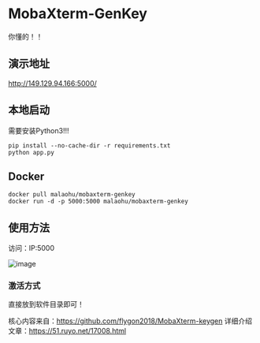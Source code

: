 # MobaXterm-GenKey
你懂的！！

## 演示地址
http://149.129.94.166:5000/


## 本地启动
需要安装Python3!!!
```
pip install --no-cache-dir -r requirements.txt
python app.py
```

## Docker
```
docker pull malaohu/mobaxterm-genkey
docker run -d -p 5000:5000 malaohu/mobaxterm-genkey
```


## 使用方法
访问：IP:5000

![image](https://img14.360buyimg.com/ddimg/jfs/t1/327451/37/1655/17390/68940230F93909c3f/80f2e5a285489ac1.jpg)

### 激活方式
直接放到软件目录即可！



核心内容来自：https://github.com/flygon2018/MobaXterm-keygen
详细介绍文章：https://51.ruyo.net/17008.html

